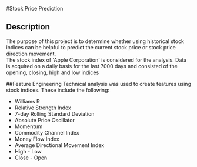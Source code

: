 #Stock Price Prediction

## Description
The purpose of this project is to determine whether using historical stock indices can be helpful to predict the current stock price or stock price direction movement. <br>
The stock index of 'Apple Corporation' is considered for the analysis. Data is acquired on a daily basis for the last 7000 days and consisted of the opening, closing, high and low indices <br>


##Feature Engineering
Technical analysis was used to create features using stock indices. These include the following:
* Williams R
* Relative Strength Index
* 7-day Rolling Standard Deviation
* Absolute Price Oscillator
* Momentum
* Commodity Channel Index
* Money Flow Index
* Average Directional Movement Index
* High - Low
* Close - Open
